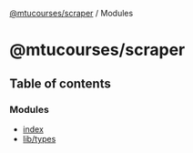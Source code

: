 [@mtucourses/scraper](README.md) / Modules

# @mtucourses/scraper

## Table of contents

### Modules

- [index](modules/index.md)
- [lib/types](modules/lib_types.md)

